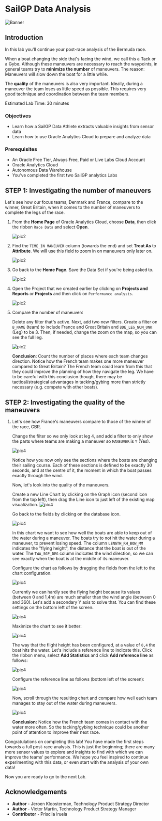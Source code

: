 # SailGP Data Analysis

![Banner](images/banner.jpg)

## Introduction

In this lab you'll continue your post-race analysis of the Bermuda race.

When a boat changing the side that's facing the wind, we call this a Tack or a Gybe. Although these maneuvers are necessary to reach the waypoints, in general teams try to **minimize the number** of maneuvers. The reason: Maneuvers will slow down the boat for a little while.

The **quality** of the maneuvers is also very important. Ideally, during a maneuver the team loses as little speed as possible. This requires very good technique and coordination between the team members.

Estimated Lab Time: 30 minutes

### Objectives
- Learn how a SailGP Data Athlete extracts valuable insights from sensor data
- Learn how to use Oracle Analytics Cloud to prepare and analyze data

### Prerequisites
- An Oracle Free Tier, Always Free, Paid or Live Labs Cloud Account
- Oracle Analytics Cloud
- Autonomous Data Warehouse
- You've completed the first two SailGP analytics Labs

## **STEP 1**: Investigating the number of maneuvers

<!--	 
	 We're oversimplifying here, because often maneuvers are also done for tactical/strategical reasons.
-->

   Let's see how our focus teams, Denmark and France, compare to the winner, Great Britain, when it comes to the number of maneuvers to complete the legs of the race.

1. From the **Home Page** of Oracle Analytics Cloud, choose **Data**, then click the ribbon `Race Data` and select **Open**.

   ![pic2](images/open-dataset2.png)

2. Find the `TIME_IN_MANEUVER` column (towards the end) and set **Treat As** to **Attribute**. We will use this field to zoom in on maneuvers only later on.

   ![pic2](images/time-in-maneuver.png)

3. Go back to the **Home Page**. Save the Data Set if you're being asked to.

   ![pic2](images/to-homepage5.png)

4. Open the Project that we created earlier by clicking on **Projects and Reports** or **Projects** and then click on `Performance analysis`.

   ![pic2](images/open-project2.png)

5. Compare the number of maneuvers

   Delete any filter that's active. Next, add two new filters. Create a filter on `B_NAME` (team) to include France and Great Britain and `BDE_LEG_NUM_UNK` (Leg) to be 3. Then, if needed, change the zoom on the map, so you can see the full leg.

   ![pic2](images/investigate-man.png)

   **Conclusion**: Count the number of places where each team changes direction. Notice how the French team makes one more maneuver compared to Great Britain?
	The French team could learn from this that they could improve the planning of how they navigate the leg. We have to be careful with this conclusion though, there may be tactical/strategical advantages in tacking/gybing more than strictly necessary (e.g. compete with other boats).

## **STEP 2**: Investigating the quality of the maneuvers

1. Let's see how France's maneuvers compare to those of the winner of the race, GBR.

   Change the filter so we only look at leg 4, and add a filter to only show the parts where teams are making a maneuver so `MANEUVER` is `Y` (Yes).

   ![pic4](images/filter-manoeuver.png)

   Notice how you now only see the sections where the boats are changing their sailing course. Each of these sections is defined to be exactly 30 seconds, and at the centre of it,  the moment in which the boat passes exactly through the wind.

	 Now, let's look into the quality of the maneuvers.

	 Create a new Line Chart by clicking on the Graph icon (second icon from the top left), then drag the Line icon to just left of the existing map visualization.
   ![pic4](images/create-line-chart.png)

	 Go back to the fields by clicking on the database icon.

	 ![pic4](images/back-to-fields.png)

   In this chart we want to see how well the boats are able to keep out of the water during a maneuver. The boats try to not hit the water during a maneuver, to prevent losing speed. The column `LENGTH_RH_BOW_MM` indicates the "flying height", the distance that the boat is out of the water. The `TWA_SGP_DEG` column indicates the wind direction, so we can see exactly when the boat is at the middle of its maneuver.

	 Configure the chart as follows by dragging the fields from the left to the chart configuration.

   ![pic4](images/configure-line-chart.png)

   Currently we can hardly see the flying height because its values (between 0 and 1,4m) are much smaller than the wind angle (between 0 and 360). Let's add a secondary Y axis to solve that. You can find these settings on the bottom left of the screen.

   ![pic4](images/second-y-axis.png)

   Maximize the chart to see it better:

   ![pic4](images/maximize-chart.png)

   The way that the flight height has been configured, at a value of `0,4` the boat hits the water. Let's include a reference line to indicate this. Click the ribbon menu, select **Add Statistics** and click **Add reference line** as follows:

   ![pic4](images/add-reference-line.png)

   Configure the reference line as follows (bottom left of the screen):

   ![pic4](images/configure-reference-line.png)

   Now, scroll through the resulting chart and compare how well each team manages to stay out of the water during maneuvers.

   ![pic4](images/compare-maneuver-quality.png)

	 **Conclusion:** Notice how the French team comes in contact with the water more often. So the tacking/gybing technique could be another point of attention to improve their next race.

Congratulations on completing this lab! You have made the first steps towards a full post-race analysis. This is just the beginning; there are many more sensor values to explore and insights to find with which we can improve the teams' performance. We hope you feel inspired to continue experimenting with this data, or even start with the analysis of your own data!

Now you are ready to go to the next Lab.

## **Acknowledgements**

- **Author** - Jeroen Kloosterman, Technology Product Strategy Director
- **Author** - Victor Martin, Technology Product Strategy Manager
- **Contributor** - Priscila Iruela
